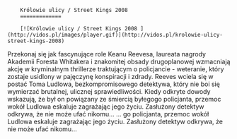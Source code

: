 
        Królowie ulicy / Street Kings 2008 
        =============
        
        [![Królowie ulicy / Street Kings 2008 ](http://vidos.pl/images/player.gif)](http://vidos.pl/krolowie-ulicy-street-kings-2008)
        
        
 Przekonaj się jak fascynujące role Keanu Reevesa, laureata nagrody Akademii Foresta Whitakera i znakomitej obsady drugoplanowej wzmacniają akcję w kryminalnym thrillerze traktującym o policjancie - weteranie, który zostaje usidlony w pajęczynę konspiracji i zdrady. Reeves wciela się w postać Toma Ludlowa, bezkompromisowego detektywa, który nie boi się wymierzać brutalnej, ulicznej sprawiedliwości. Kiedy odkryte dowody wskazują, że był on powiązany ze śmiercią byłegogo policjanta, przemoc wokół Ludlowa eskaluje zagrażając jego życiu. Zasłużony detektyw odkrywa, że nie może ufać nikomu...  ... go policjanta, przemoc wokół Ludlowa eskaluje zagrażając jego życiu. Zasłużony detektyw odkrywa, że nie może ufać nikomu...
    